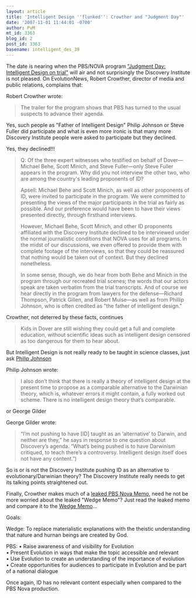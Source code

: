 ```yaml
---
layout: article
title: 'Intelligent Design ''flunked'': Crowther and "Judgment Day"'
date: '2007-11-01 11:44:01 -0700'
author: PvM
mt_id: 3363
blog_id: 2
post_id: 3363
basename: intelligent_des_39
---
```

The date is nearing when the PBS/NOVA program ["Judgment Day: Intelligent Design on trial"](http://www.pbs.org/wgbh/nova/id/) will air and not surprisingly the Discovery Institute is not pleased. On EvolutionNews, Robert Crowther, director of media and public relations, complains that:

Robert Crowther wrote:

> The trailer for the program shows that PBS has turned to the usual suspects to advance their agenda.

Yes, such people as "Father of Intelligent Design" Philip Johnson or Steve Fuller did participate and what is even more ironic is that many more Discovery Institute people were asked to participate but they declined.

Yes, they declined!!!

> Q: Of the three expert witnesses who testified on behalf of Dover—Michael Behe, Scott Minich, and Steve Fuller—only Steve Fuller appears in the program. Why did you not interview the other two, who are among the country's leading proponents of ID?
> 
> Apsell: Michael Behe and Scott Minich, as well as other proponents of ID, were invited to participate in the program. We were committed to presenting the views of the major participants in the trial as fairly as possible. And our preference would have been to have their views presented directly, through firsthand interviews.
> 
> However, Michael Behe, Scott Minich, and other ID proponents affiliated with the Discovery Institute declined to be interviewed under the normal journalistic conditions that NOVA uses for all programs. In the midst of our discussions, we even offered to provide them with complete footage of the interviews, so that they could be reassured that nothing would be taken out of context. But they declined nonetheless.
> 
> In some sense, though, we do hear from both Behe and Minich in the program through our recreated trial scenes; the words that our actors speak are taken verbatim from the trial transcripts. And of course we hear directly in the program from lawyers for the defense—Richard Thompson, Patrick Gillen, and Robert Muise—as well as from Phillip Johnson, who is often credited as "the father of intelligent design."

Crowther, not deterred by these facts, continues

> Kids in Dover are still wishing they could get a full and complete education, without scientific ideas such as intelligent design censored as too dangerous for them to hear about.

But Intelligent Design is not really ready to be taught in science classes, just ask [Philip Johnson](http://pandasthumb.org/archives/2007/10/johnson-on-inte.html#comment-133635)

Philip Johnson wrote:

> I also don’t think that there is really a theory of intelligent design at the present time to propose as a comparable alternative to the Darwinian theory, which is, whatever errors it might contain, a fully worked out scheme. There is no intelligent design theory that’s comparable.

or George Gilder

George Gilder wrote:

> “I’m not pushing to have \[ID\] taught as an ‘alternative’ to Darwin, and neither are they,” he says in response to one question about Discovery’s agenda. “What’s being pushed is to have Darwinism critiqued, to teach there’s a controversy. Intelligent design itself does not have any content.”)

So is or is not the Discovery Institute pushing ID as an alternative to evolutionary/Darwinian theory? The Discovery Institute really needs to get its talking points straightened out.

Finally, Crowther makes much of a [leaked PBS Nova Memo](http://www.reviewevolution.com/press/LeakedMemo.pdf), need he not be more worried about the leaked "Wedge Memo"? Just read the leaked memo and compare it to the [Wedge Memo](http://www.antievolution.org/features/wedge.html)...

Goals:

Wedge: To replace materialistic explanations with the theistic understanding that nature and hurnan beings are created by God.

PBS: 
• Raise awareness of and visibility for Evolution <br />
• Present Evolution in ways that make the topic accessible and relevant <br />
• Use Evolution to create an understanding of the importance of evolution <br />
• Create opportunities for audiences to participate in Evolution and be part of a 
national dialogue 

Once again, ID has no relevant content especially when compared to the PBS Nova production.
